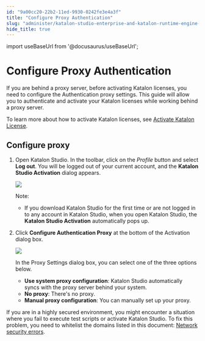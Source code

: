 ```yaml
---
id: "9a00cc20-22b2-11ed-9930-0242fe3e4a3f"
title: "Configure Proxy Authentication"
slug: "administer/katalon-studio-enterprise-and-katalon-runtime-engine-license/configure-proxy-authentication"
hide_title: true
---
```

import useBaseUrl from '@docusaurus/useBaseUrl';

    

# <a id="id" class="anchor_top_offset"/><a id="ariaid-title1" class="anchor_top_offset"/>Configure Proxy Authentication

    
      
<p xmlns="http://www.w3.org/1999/xhtml" className="p">If you are behind a proxy server, before activating Katalon   licenses, you need to configure the Authentication proxy settings.   This guide will allow you to authenticate and activate your Katalon   licenses while working behind a proxy server.</p> 
      
<p xmlns="http://www.w3.org/1999/xhtml" className="p">To learn more about how to activate Katalon licenses, see <a className="xref" href="/docs/administer/katalon-studio-enterprise-and-katalon-runtime-engine-license/activate-katalon-license">Activate     Katalon License</a>.</p> 
    
  

## <a id="id_1" class="anchor_top_offset"/>Configure proxy

<ol xmlns="http://www.w3.org/1999/xhtml" className="ol"><li className="li">     <p className="p">Open Katalon Studio. In the toolbar, click on the       <em className="ph i">Profile</em> button and select <strong className="ph b">Log out</strong>. You       will be logged out of your current account, and the <strong className="ph b">Katalon         Studio Activation</strong> dialog appears.</p>     <p className="p">       <img className="image" width={500} src={useBaseUrl("/50d9ac70-34ae-11ed-9930-0242fe3e4a3f.png")} /></p>     <div className="note note note_note"><span className="note__title">Note:</span> <ul className="ul"><li className="li"><p className="p">If you download Katalon Studio for the first time or are not             logged in to any account in Katalon Studio, when you open Katalon             Studio, the <strong className="ph b">Katalon Studio Activation</strong>             automatically pops up.</p></li></ul>     </div>   </li><li className="li">     <p className="p">Click <strong className="ph b">Configure Authentication Proxy</strong> at the       bottom of the Activation dialog box.</p>     <p className="p">       <img className="image" src={useBaseUrl("/7bac59c0-34ae-11ed-9930-0242fe3e4a3f.png")} /></p>     <p className="p">In the Proxy Settings dialog box, you can select one of the       three options below.</p>     <ul className="ul"><li className="li">         <strong className="ph b">Use system proxy configuration</strong>: Katalon Studio         automatically syncs with the proxy server behind your system.</li><li className="li">         <strong className="ph b">No proxy</strong>: There's no proxy.</li><li className="li">         <strong className="ph b">Manual proxy configuration</strong>: You can manually         set up your proxy.</li></ul>   </li></ol> 
<p xmlns="http://www.w3.org/1999/xhtml" className="p">If you are in  a highly secured environment, you might encounter a   situation where you fail to execute test scripts or activate   Katalon Studio. To fix this problem, you need to whitelist the domains listed in this document: <a className="xref" href="/docs/administer/troubleshooting/troubleshooting-activation-problem/network-security-errors">Network security errors</a>.</p> 
